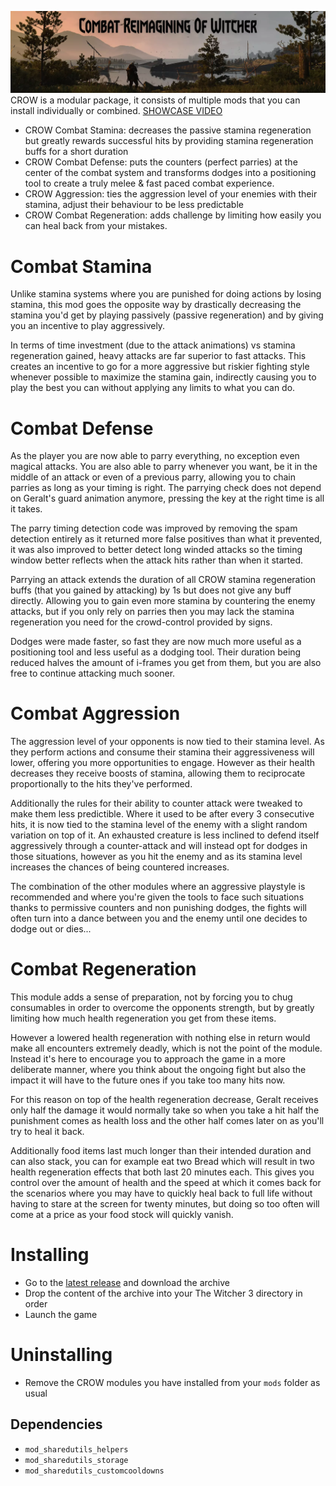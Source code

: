 ![header](docs/header.webp)
CROW is a modular package, it consists of multiple mods that you can install individually or combined. [SHOWCASE VIDEO](https://www.youtube.com/watch?v=tEohUqBgtx8)

- CROW Combat Stamina: decreases the passive stamina regeneration but greatly rewards successful hits by providing stamina regeneration buffs for a short duration
- CROW Combat Defense: puts the counters (perfect parries) at the center of the combat system and transforms dodges into a positioning tool to create a truly melee & fast paced combat experience.
- CROW Aggression: ties the aggression level of your enemies with their stamina, adjust their behaviour to be less predictable
- CROW Combat Regeneration: adds challenge by limiting how easily you can heal back from your mistakes.

# Combat Stamina
Unlike stamina systems where you are punished for doing actions by losing stamina, this mod goes the opposite way by drastically decreasing the stamina you'd get by playing passively (passive regeneration) and by giving you an incentive to play aggressively.

In terms of time investment (due to the attack animations) vs stamina regeneration gained, heavy attacks are far superior to fast attacks. This creates an incentive to go for a more aggressive but riskier fighting style whenever possible to maximize the stamina gain, indirectly causing you to play the best you can without applying any limits to what you can do.

# Combat Defense
As the player you are now able to parry everything, no exception even magical attacks. You are also able to parry whenever you want, be it in the middle of an attack or even of a previous parry, allowing you to chain parries as long as your timing is right. The parrying check does not depend on Geralt's guard animation anymore, pressing the key at the right time is all it takes.

The parry timing detection code was improved by removing the spam detection entirely as it returned more false positives than what it prevented, it was also improved to better detect long winded attacks so the timing window better reflects when the attack hits rather than when it started.

Parrying an attack extends the duration of all CROW stamina regeneration buffs (that you gained by attacking) by 1s but does not give any buff directly. Allowing you to gain even more stamina by countering the enemy attacks, but if you only rely on parries then you may lack the stamina regeneration you need for the crowd-control provided by signs.

Dodges were made faster, so fast they are now much more useful as a positioning tool and less useful as a dodging tool. Their duration being reduced halves the amount of i-frames you get from them, but you are also free to continue attacking much sooner.

# Combat Aggression
The aggression level of your opponents is now tied to their stamina level. As they perform actions and consume their stamina their aggressiveness will lower, offering you more opportunities to engage. However as their health decreases they receive boosts of stamina, allowing them to reciprocate proportionally to the hits they've performed.

Additionally the rules for their ability to counter attack were tweaked to make them less predictible. Where it used to be after every 3 consecutive hits, it is now tied to the stamina level of the enemy with a slight random variation on top of it. An exhausted creature is less inclined to defend itself aggressively through a counter-attack and will instead opt for dodges in those situations, however as you hit the enemy and as its stamina level increases the chances of being countered increases.

The combination of the other modules where an aggressive playstyle is recommended and where you're given the tools to face such situations thanks to permissive counters and non punishing dodges, the fights will often turn into a dance between you and the enemy until one decides to dodge out or dies...

# Combat Regeneration
This module adds a sense of preparation, not by forcing you to chug consumables in order to overcome the opponents strength, but by greatly limiting how much health regeneration you get from these items.

However a lowered health regeneration with nothing else in return would make all encounters extremely deadly, which is not the point of the module. Instead it's here to encourage you to approach the game in a more deliberate manner, where you think about the ongoing fight but also the impact it will have to the future ones if you take too many hits now.

For this reason on top of the health regeneration decrease, Geralt receives only half the damage it would normally take so when you take a hit half the punishment comes as health loss and the other half comes later on as you'll try to heal it back.

Additionally food items last much longer than their intended duration and can also stack, you can for example eat two Bread which will result in two health regeneration effects that both last 20 minutes each. This gives you control over the amount of health and the speed at which it comes back for the scenarios where you may have to quickly heal back to full life without having to stare at the screen for twenty minutes, but doing so too often will come at a price as your food stock will quickly vanish.

# Installing
 - Go to the [latest release](./tw3-crow/latest) and download the archive
 - Drop the content of the archive into your The Witcher 3 directory in order
 - Launch the game

# Uninstalling
 - Remove the CROW modules you have installed from your `mods` folder as usual

## Dependencies
 - `mod_sharedutils_helpers`
 - `mod_sharedutils_storage`
 - `mod_sharedutils_customcooldowns`
